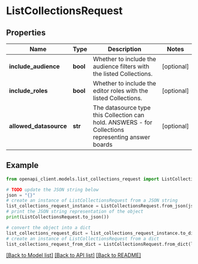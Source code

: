 # ListCollectionsRequest


## Properties

Name | Type | Description | Notes
------------ | ------------- | ------------- | -------------
**include_audience** | **bool** | Whether to include the audience filters with the listed Collections. | [optional] 
**include_roles** | **bool** | Whether to include the editor roles with the listed Collections. | [optional] 
**allowed_datasource** | **str** | The datasource type this Collection can hold. ANSWERS - for Collections representing answer boards | [optional] 

## Example

```python
from openapi_client.models.list_collections_request import ListCollectionsRequest

# TODO update the JSON string below
json = "{}"
# create an instance of ListCollectionsRequest from a JSON string
list_collections_request_instance = ListCollectionsRequest.from_json(json)
# print the JSON string representation of the object
print(ListCollectionsRequest.to_json())

# convert the object into a dict
list_collections_request_dict = list_collections_request_instance.to_dict()
# create an instance of ListCollectionsRequest from a dict
list_collections_request_from_dict = ListCollectionsRequest.from_dict(list_collections_request_dict)
```
[[Back to Model list]](../README.md#documentation-for-models) [[Back to API list]](../README.md#documentation-for-api-endpoints) [[Back to README]](../README.md)


